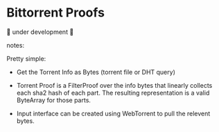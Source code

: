 # Bittorrent Proofs

🚧 under development 🚧

notes:

Pretty simple:
* Get the Torrent Info as Bytes (torrent file or DHT query)
* Torrent Proof is a FilterProof over the info bytes that
  linearly collects each sha2 hash of each part. The
	resulting representation is a valid ByteArray for those
	parts.

* Input interface can be created using WebTorrent to pull the relevent
  bytes.


